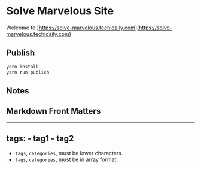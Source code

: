 # Solve Marvelous Site

Welcome to [https://solve-marvelous.techidaily.com](https://solve-marvelous.techidaily.com)

## Publish

```bash
yarn install
yarn run publish
```

## Notes

## Markdown Front Matters

---
tags:
    - tag1
    - tag2
---

- `tags`, `categories`, must be lower characters.
- `tags`, `categories`, must be in array format.